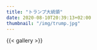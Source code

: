 ```yaml
---
title: "トランプ大統領"
date: 2020-08-10T20:39:13+02:00
thumbnail: "/img/trump.jpg"
---
```


{{< gallery >}}
